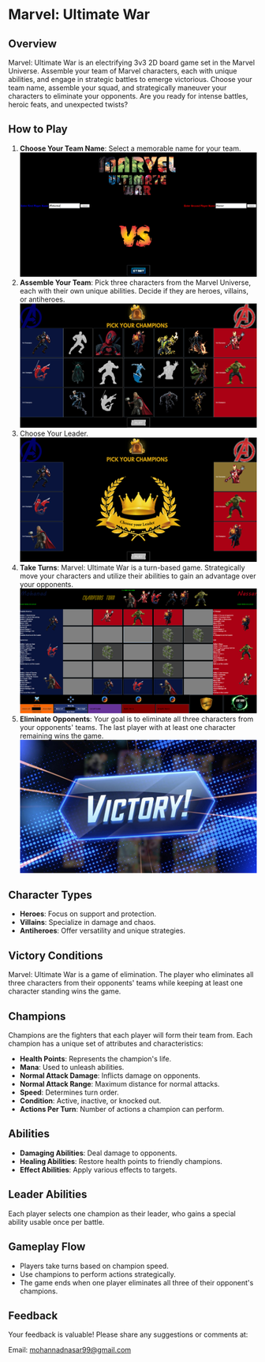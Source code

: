 # Marvel: Ultimate War

## Overview

Marvel: Ultimate War is an electrifying 3v3 2D board game set in the Marvel Universe. Assemble your team of Marvel characters, each with unique abilities, and engage in strategic battles to emerge victorious. Choose your team name, assemble your squad, and strategically maneuver your characters to eliminate your opponents. Are you ready for intense battles, heroic feats, and unexpected twists?

## How to Play

1. **Choose Your Team Name**: Select a memorable name for your team.
![ChooseYourName](https://github.com/MohanadNasar/Marvel-Ultimate-War-Game/blob/main/MarvelName.png?raw=true)
2. **Assemble Your Team**: Pick three characters from the Marvel Universe, each with their own unique abilities. Decide if they are heroes, villains, or antiheroes.
![ChooseYourName](https://github.com/MohanadNasar/Marvel-Ultimate-War-Game/blob/main/PickUrChampions.png?raw=true)
3. Choose Your Leader.
![ChooseYourName](https://github.com/MohanadNasar/Marvel-Ultimate-War-Game/blob/main/ChooseUrLeader.png?raw=true)
4. **Take Turns**: Marvel: Ultimate War is a turn-based game. Strategically move your characters and utilize their abilities to gain an advantage over your opponents.
![ChooseYourName](https://github.com/MohanadNasar/Marvel-Ultimate-War-Game/blob/main/Gameplay.png?raw=true)
5. **Eliminate Opponents**: Your goal is to eliminate all three characters from your opponents' teams. The last player with at least one character remaining wins the game.
![ChooseYourName](https://github.com/MohanadNasar/Marvel-Ultimate-War-Game/blob/main/Snap-Victory-1200x675.jpg?raw=true)


## Character Types

- **Heroes**: Focus on support and protection.
- **Villains**: Specialize in damage and chaos.
- **Antiheroes**: Offer versatility and unique strategies.

## Victory Conditions

Marvel: Ultimate War is a game of elimination. The player who eliminates all three characters from their opponents' teams while keeping at least one character standing wins the game.

## Champions

Champions are the fighters that each player will form their team from. Each champion has a unique set of attributes and characteristics:

- **Health Points**: Represents the champion's life.
- **Mana**: Used to unleash abilities.
- **Normal Attack Damage**: Inflicts damage on opponents.
- **Normal Attack Range**: Maximum distance for normal attacks.
- **Speed**: Determines turn order.
- **Condition**: Active, inactive, or knocked out.
- **Actions Per Turn**: Number of actions a champion can perform.

## Abilities

- **Damaging Abilities**: Deal damage to opponents.
- **Healing Abilities**: Restore health points to friendly champions.
- **Effect Abilities**: Apply various effects to targets.

## Leader Abilities

Each player selects one champion as their leader, who gains a special ability usable once per battle.

## Gameplay Flow

- Players take turns based on champion speed.
- Use champions to perform actions strategically.
- The game ends when one player eliminates all three of their opponent's champions.

## Feedback

Your feedback is valuable! Please share any suggestions or comments at:

Email: mohannadnasar99@gmail.com
